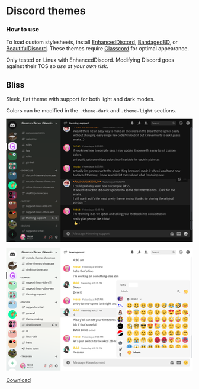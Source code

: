 # Discord themes

### How to use

To load custom stylesheets, install [EnhancedDiscord](https://github.com/joe27g/EnhancedDiscord), [BandagedBD](https://github.com/rauenzi/BetterDiscordApp), or [BeautifulDiscord](https://github.com/leovoel/BeautifulDiscord). These themes require [Glasscord](https://github.com/AryToNeX/Glasscord) for optimal appearance.

Only tested on Linux with EnhancedDiscord. Modifying Discord goes against their TOS so *use at your own risk*.

## Bliss

Sleek, flat theme with support for both light and dark modes.

Colors can be modified in the `.theme-dark` and `.theme-light` sections.

![Dark mode preview](bliss/preview-dark.png)

![Light mode preview](bliss/preview-light.png)

[Download](https://raw.githubusercontent.com/katacarbix/discord-themes/master/bliss/bliss.theme.css)
